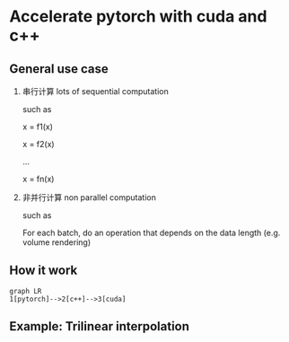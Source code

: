 # Accelerate pytorch with cuda and c++

## General use case

1. 串行计算 lots of sequential computation

   such as

   x = f1(x)

   x = f2(x)

   ...

   x = fn(x)

2. 非并行计算 non parallel computation

   such as

   For each batch, do an operation that depends on the data length (e.g. volume rendering)

## How it work

```mermaid
graph LR
1[pytorch]-->2[c++]-->3[cuda]

```

## Example: Trilinear interpolation
